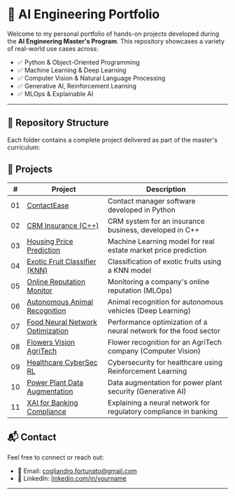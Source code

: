 # 🧠 AI Engineering Portfolio

Welcome to my personal portfolio of hands-on projects developed during the **AI Engineering Master's Program**. This repository showcases a variety of real-world use cases across:

- ✅ Python & Object-Oriented Programming
- ✅ Machine Learning & Deep Learning
- ✅ Computer Vision & Natural Language Processing
- ✅ Generative AI, Reinforcement Learning
- ✅ MLOps & Explainable AI

---

## 📁 Repository Structure

Each folder contains a complete project delivered as part of the master's curriculum:

## 📂 Projects

| #  | Project                                              | Description                                                          |
|----|------------------------------------------------------|----------------------------------------------------------------------|
| 01 | [ContactEase](./01-contactease-python)               | Contact manager software developed in Python                         |
| 02 | [CRM Insurance (C++)](./02-crm-insurance-cpp)        | CRM system for an insurance business, developed in C++               |
| 03 | [Housing Price Prediction](./03-ml-housing-prediction)| Machine Learning model for real estate market price prediction       |
| 04 | [Exotic Fruit Classifier (KNN)](./04-ml-fruit-classification) | Classification of exotic fruits using a KNN model         |
| 05 | [Online Reputation Monitor](./05-mlops-reputation)   | Monitoring a company's online reputation (MLOps)                     |
| 06 | [Autonomous Animal Recognition](./06-dl-autonomous-vehicle) | Animal recognition for autonomous vehicles (Deep Learning)  |
| 07 | [Food Neural Network Optimization](./07-dl-pytorch-food)      | Performance optimization of a neural network for the food sector     |
| 08 | [Flowers Vision AgriTech](./08-cv-flower-recognition)         | Flower recognition for an AgriTech company (Computer Vision)         |
| 09 | [Healthcare CyberSec RL](./09-rl-cybersec-healthcare)         | Cybersecurity for healthcare using Reinforcement Learning            |
| 10 | [Power Plant Data Augmentation](./10-genai-powerplant)        | Data augmentation for power plant security (Generative AI)           |
| 11 | [XAI for Banking Compliance](./11-xai-banking-compliance)     | Explaining a neural network for regulatory compliance in banking     |


## 📬 Contact

Feel free to connect or reach out:

- 📧 Email: cogliandro.fortunato@gmail.com
- 🔗 LinkedIn: [linkedin.com/in/yourname](https://linkedin.com/in/yourname)  
---


